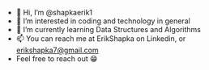 - 👋 Hi, I’m @shapkaerik1
- 👀 I’m interested in coding and technology in general
- 🌱 I’m currently learning Data Structures and Algorithms
- 📫 You can reach me at ErikShapka on Linkedin, or erikshapka7@gmail.com
- Feel free to reach out 😁

<!---
shapkaerik1/shapkaerik1 is a ✨ special ✨ repository because its `README.md` (this file) appears on your GitHub profile.
You can click the Preview link to take a look at your changes.
--->
